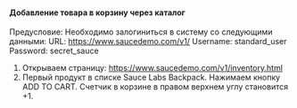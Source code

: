 #### Добавление товара в корзину через каталог

Предусловие: Необходимо залогиниться в систему со следующими данными:
URL: https://www.saucedemo.com/v1/
Username: standard_user
Password: secret_sauce

1. Открываем страницу: https://www.saucedemo.com/v1/inventory.html
2. Первый продукт в списке Sauce Labs Backpack. Нажимаем кнопку ADD TO CART. Счетчик в корзине в правом верхнем углу становится +1.
